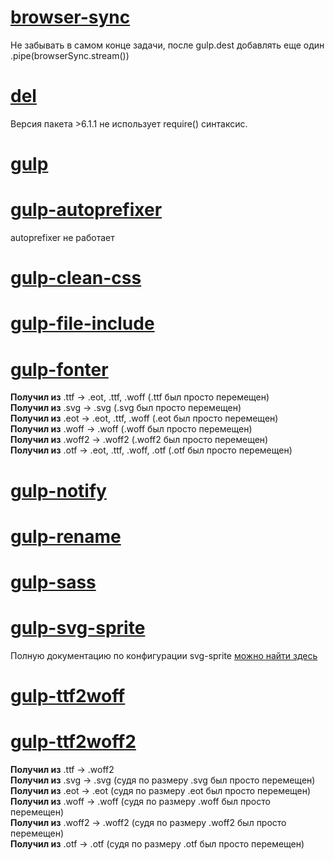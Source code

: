# [browser-sync][def]
Не забывать в самом конце задачи, после gulp.dest добавлять еще один .pipe(browserSync.stream())
# [del][def2]
Версия пакета >6.1.1 не использует require() синтаксис.
# [gulp][def3]
# [gulp-autoprefixer][def4]
autoprefixer не работает
# [gulp-clean-css][def5]
# [gulp-file-include][def6]
# [gulp-fonter][def7]
**Получил из** .ttf -> .eot, .ttf, .woff (.ttf был просто перемещен)<br>
**Получил из** .svg -> .svg (.svg был просто перемещен)<br>
**Получил из** .eot -> .eot, .ttf, .woff (.eot был просто перемещен)<br>
**Получил из** .woff -> .woff (.woff был просто перемещен)<br>
**Получил из** .woff2 -> .woff2 (.woff2 был просто перемещен)<br>
**Получил из** .otf -> .eot, .ttf, .woff, .otf (.otf был просто перемещен)<br>
# [gulp-notify][def8]
# [gulp-rename][def9]
# [gulp-sass][def10]
# [gulp-svg-sprite][def11]
Полную документацию по конфигурации svg-sprite [можно найти здесь][def12]
# [gulp-ttf2woff][def13]
# [gulp-ttf2woff2][def14]
**Получил из** .ttf -> .woff2<br>
**Получил из** .svg -> .svg (судя по размеру .svg был просто перемещен)<br>
**Получил из** .eot -> .eot (судя по размеру .eot был просто перемещен)<br>
**Получил из** .woff -> .woff (судя по размеру .woff был просто перемещен)<br>
**Получил из** .woff2 -> .woff2 (судя по размеру .woff2 был просто перемещен)<br>
**Получил из** .otf -> .otf (судя по размеру .otf был просто перемещен)<br>

[def]: https://github.com/BrowserSync/browser-sync
[def2]: https://github.com/sindresorhus/del
[def3]: https://github.com/gulpjs/gulp
[def4]: https://github.com/sindresorhus/gulp-autoprefixer
[def5]: https://github.com/scniro/gulp-clean-css
[def6]: https://github.com/haoxins/gulp-file-include
[def7]: https://github.com/Mazgrze/gulp-fonter
[def8]: https://github.com/mikaelbr/gulp-notify
[def9]: https://github.com/hparra/gulp-rename
[def10]: https://github.com/dlmanning/gulp-sass
[def11]: https://github.com/svg-sprite/gulp-svg-sprite
[def12]: https://github.com/svg-sprite/svg-sprite/blob/main/docs/configuration.md
[def13]: https://github.com/nfroidure/gulp-ttf2woff
[def14]: https://github.com/nfroidure/gulp-ttf2woff2
